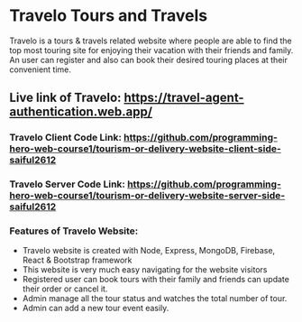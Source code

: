 # Travelo Tours and Travels

Travelo is a tours & travels related website where people are able to find the top most touring site for enjoying their vacation with their friends and family. An user can register and also can book their desired touring places at their convenient time.

## Live link of Travelo: https://travel-agent-authentication.web.app/

### Travelo Client Code Link: https://github.com/programming-hero-web-course1/tourism-or-delivery-website-client-side-saiful2612

### Travelo Server Code Link: https://github.com/programming-hero-web-course1/tourism-or-delivery-website-server-side-saiful2612

### Features of Travelo Website:

- Travelo website is created with Node, Express, MongoDB, Firebase, React & Bootstrap framework
- This website is very much easy navigating for the website visitors
- Registered user can book tours with their family and friends can update their order or cancel it.
- Admin manage all the tour status and watches the total number of tour.
- Admin can add a new tour event easily. 
